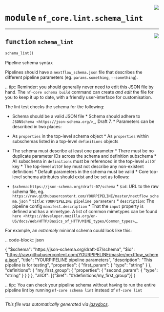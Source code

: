 <!-- markdownlint-disable -->

<a href="../../nf_core/lint/schema_lint.py#L0"><img align="right" style="float:right;" src="https://img.shields.io/badge/-source-cccccc?style=flat-square"></a>

# <kbd>module</kbd> `nf_core.lint.schema_lint`





---

<a href="../../nf_core/lint/schema_lint.py#L6"><img align="right" style="float:right;" src="https://img.shields.io/badge/-source-cccccc?style=flat-square"></a>

## <kbd>function</kbd> `schema_lint`

```python
schema_lint()
```

Pipeline schema syntax 

Pipelines should have a ``nextflow_schema.json`` file that describes the different pipeline parameters (eg. ``params.something``, ``--something``). 

.. tip:: Reminder: you should generally never need to edit this JSON file by hand.  The ``nf-core schema build`` command can create *and edit* the file for you  to keep it up to date, with a friendly user-interface for customisation. 

The lint test checks the schema for the following: 

* Schema should be a valid JSON file * Schema should adhere to `JSONSchema <https://json-schema.org/>`_, Draft 7. * Parameters can be described in two places: 

 * As ``properties`` in the top-level schema object  * As ``properties`` within subschemas listed in a top-level ``definitions`` objects 

* The schema must describe at least one parameter * There must be no duplicate parameter IDs across the schema and definition subschema * All subschema in ``definitions`` must be referenced in the top-level ``allOf`` key * The top-level ``allOf`` key must not describe any non-existent definitions * Default parameters in the schema must be valid * Core top-level schema attributes should exist and be set as follows: 

 * ``$schema``: ``https://json-schema.org/draft-07/schema``  * ``$id``: URL to the raw schema file, eg. ``https://raw.githubusercontent.com/YOURPIPELINE/master/nextflow_schema.json``  * ``title``: ``YOURPIPELINE pipeline parameters``  * ``description``: The pipeline config ``manifest.description`` * That the ``input`` property is defined and has a mimetype. A list of common mimetypes can be found `here <https://developer.mozilla.org/en-US/docs/Web/HTTP/Basics_of_HTTP/MIME_types/Common_types>`_. 

For example, an *extremely* minimal schema could look like this: 

.. code-block:: json 

 {  "$schema": "https://json-schema.org/draft-07/schema",  "$id": "https://raw.githubusercontent.com/YOURPIPELINE/master/nextflow_schema.json",  "title": "YOURPIPELINE pipeline parameters",  "description": "This pipeline is for testing",  "properties": {  "first_param": { "type": "string" }  },  "definitions": {  "my_first_group": {  "properties": {  "second_param": { "type": "string" }  }  }  },  "allOf": [{"$ref": "#/definitions/my_first_group"}]  } 

.. tip:: You can check your pipeline schema without having to run the entire pipeline lint  by running ``nf-core schema lint`` instead of ``nf-core lint`` 




---

_This file was automatically generated via [lazydocs](https://github.com/ml-tooling/lazydocs)._
